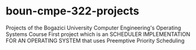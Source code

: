 # boun-cmpe-322-projects
Projects of the Bogazici University Computer Engineering's Operating Systems Course
First project which is an SCHEDULER IMPLEMENTATION FOR AN OPERATING SYSTEM that uses Preemptive Priority Scheduling
